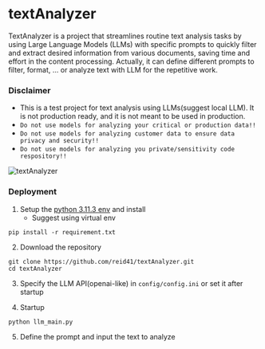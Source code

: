 # textAnalyzer

TextAnalyzer is a project that streamlines routine text analysis tasks by using Large Language Models (LLMs) with specific prompts to quickly filter and extract desired information from various documents, saving time and effort in the content processing. Actually, it can define different prompts to filter, format, ... or analyze text with LLM for the repetitive work.

### Disclaimer

* This is a test project for text analysis using LLMs(suggest local LLM). It is not production ready, and it is not meant to be used in production. 
* `Do not use models for analyzing your critical or production data!!`
* `Do not use models for analyzing customer data to ensure data privacy and security!!`
* `Do not use models for analyzing you private/sensitivity code respository!!`
  
![textAnalyzer](https://github.com/reid41/textAnalyzer/assets/25558653/5015b08e-08a3-4332-a2cc-6282bbf745fa)

### Deployment

1. Setup the [python 3.11.3 env](https://www.python.org/downloads/) and install
    * Suggest using virtual env
```shell
pip install -r requirement.txt
```

2. Download the repository
```shell
git clone https://github.com/reid41/textAnalyzer.git
cd textAnalyzer
```

3. Specify the LLM API(openai-like) in `config/config.ini` or set it after startup

4. Startup
```shell
python llm_main.py
```

5. Define the prompt and input the text to analyze

